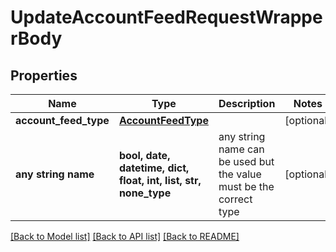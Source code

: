 # UpdateAccountFeedRequestWrapperBody


## Properties
Name | Type | Description | Notes
------------ | ------------- | ------------- | -------------
**account_feed_type** | [**AccountFeedType**](AccountFeedType.md) |  | [optional] 
**any string name** | **bool, date, datetime, dict, float, int, list, str, none_type** | any string name can be used but the value must be the correct type | [optional]

[[Back to Model list]](../README.md#documentation-for-models) [[Back to API list]](../README.md#documentation-for-api-endpoints) [[Back to README]](../README.md)


